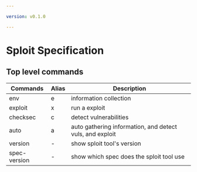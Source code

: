 ```yaml
---

version: v0.1.0

---
```


# Sploit Specification

## Top level commands

| Commands | Alias | Description |
| --- | --- | --- |
| env | e | information collection |
| exploit | x | run a exploit |
| checksec | c | detect vulnerabilities |
| auto | a | auto gathering information, and detect vuls, and exploit |
| version | - | show sploit tool's version |
| spec-version | - | show which spec does the sploit tool use |